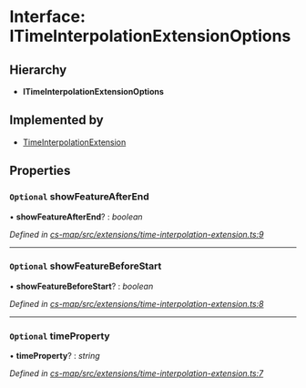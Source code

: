 # Interface: ITimeInterpolationExtensionOptions

## Hierarchy

* **ITimeInterpolationExtensionOptions**

## Implemented by

* [TimeInterpolationExtension](../classes/_cs_map_src_extensions_time_interpolation_extension_.timeinterpolationextension.md)

## Properties

### `Optional` showFeatureAfterEnd

• **showFeatureAfterEnd**? : *boolean*

*Defined in [cs-map/src/extensions/time-interpolation-extension.ts:9](https://github.com/RichardHovenkamp/csnext/blob/872f0bfe/packages/cs-map/src/extensions/time-interpolation-extension.ts#L9)*

___

### `Optional` showFeatureBeforeStart

• **showFeatureBeforeStart**? : *boolean*

*Defined in [cs-map/src/extensions/time-interpolation-extension.ts:8](https://github.com/RichardHovenkamp/csnext/blob/872f0bfe/packages/cs-map/src/extensions/time-interpolation-extension.ts#L8)*

___

### `Optional` timeProperty

• **timeProperty**? : *string*

*Defined in [cs-map/src/extensions/time-interpolation-extension.ts:7](https://github.com/RichardHovenkamp/csnext/blob/872f0bfe/packages/cs-map/src/extensions/time-interpolation-extension.ts#L7)*
